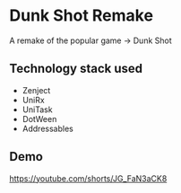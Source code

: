 # Dunk Shot Remake

A remake of the popular game -> Dunk Shot

## Technology stack used


- Zenject
- UniRx 
- UniTask
- DotWeen
- Addressables 

## Demo

https://youtube.com/shorts/JG_FaN3aCK8

